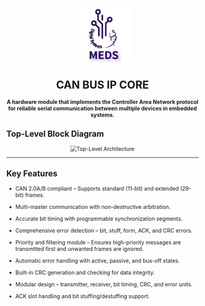 <div align="center">
  <img src="./docs/images_design/meds.jpg" width="150" height="150">
</div>

<h1 align="center">CAN BUS IP CORE</h1>

<p align="center">
  <b>A hardware module that implements the Controller Area Network  protocol for reliable serial communication between multiple devices in embedded systems.</b>
</p>

## Top-Level Block Diagram

<p align="center">
  <img src="./docs/images_design/top_module.jpg" 
   alt="Top-Level Architecture" width="600">
</p>

---
## Key Features

- CAN 2.0A/B compliant – Supports standard (11-bit) and extended (29-bit) frames.

- Multi-master communication with non-destructive arbitration.

- Accurate bit timing with programmable synchronization segments.

- Comprehensive error detection – bit, stuff, form, ACK, and CRC errors.

- Priority and filtering module – Ensures high-priority messages are transmitted first and unwanted frames are ignored.

- Automatic error handling with active, passive, and bus-off states.

- Built-in CRC generation and checking for data integrity.

- Modular design – transmitter, receiver, bit timing, CRC, and error units.

- ACK slot handling and bit stuffing/destuffing support.

